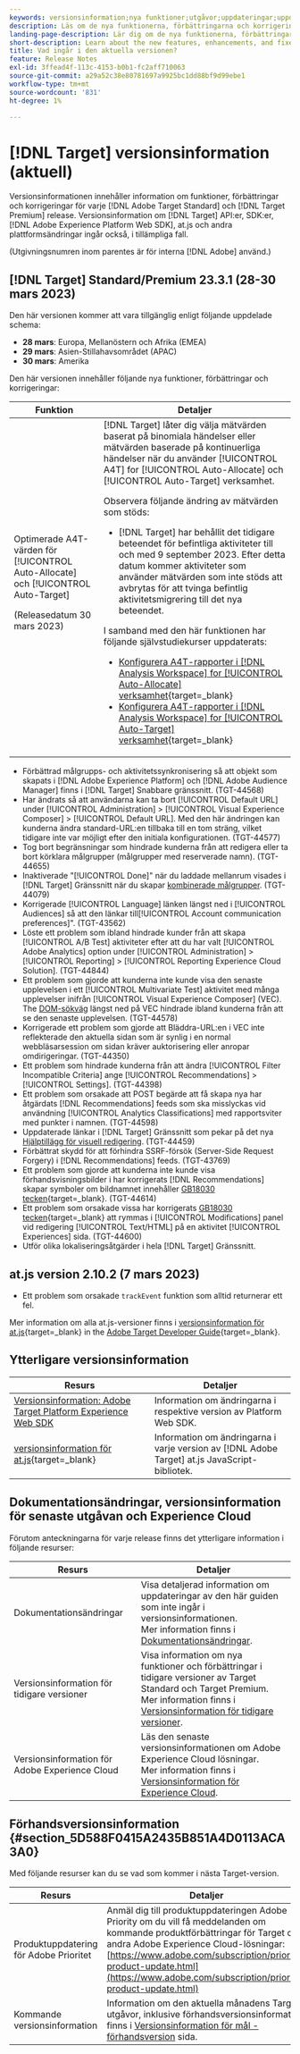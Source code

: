 ```yaml
---
keywords: versionsinformation;nya funktioner;utgåvor;uppdateringar;uppdatering;release;förbättring;förbättringar;korrigeringar;felkorrigeringar;uppdateringar
description: Läs om de nya funktionerna, förbättringarna och korrigeringarna i den aktuella versionen av [!DNL Adobe Target], inklusive SDK, API:er och JavaScript-bibliotek.
landing-page-description: Lär dig om de nya funktionerna, förbättringarna och korrigeringarna i den aktuella versionen av [!DNL Adobe Target].
short-description: Learn about the new features, enhancements, and fixes included in the current release of [!DNL Adobe Target].
title: Vad ingår i den aktuella versionen?
feature: Release Notes
exl-id: 3ffead4f-113c-4153-b0b1-fc2aff710063
source-git-commit: a29a52c38e80781697a9925bc1dd88bf9d99ebe1
workflow-type: tm+mt
source-wordcount: '831'
ht-degree: 1%

---
```


# [!DNL Target] versionsinformation (aktuell)

Versionsinformationen innehåller information om funktioner, förbättringar och korrigeringar för varje [!DNL Adobe Target Standard] och [!DNL Target Premium] release. Versionsinformation om [!DNL Target] API:er, SDK:er, [!DNL Adobe Experience Platform Web SDK], at.js och andra plattformsändringar ingår också, i tillämpliga fall.

(Utgivningsnumren inom parentes är för interna [!DNL Adobe] använd.)

## [!DNL Target] Standard/Premium 23.3.1 (28-30 mars 2023)

Den här versionen kommer att vara tillgänglig enligt följande uppdelade schema:

* **28 mars**: Europa, Mellanöstern och Afrika (EMEA)
* **29 mars**: Asien-Stillahavsområdet (APAC)
* **30 mars**: Amerika

Den här versionen innehåller följande nya funktioner, förbättringar och korrigeringar:

| Funktion | Detaljer |
|--- |--- |
| Optimerade A4T-värden för [!UICONTROL Auto-Allocate] och [!UICONTROL Auto-Target]<p>(Releasedatum 30 mars 2023) | [!DNL Target] låter dig välja mätvärden baserat på binomiala händelser eller mätvärden baserade på kontinuerliga händelser när du använder [!UICONTROL A4T] for [!UICONTROL Auto-Allocate] och [!UICONTROL Auto-Target] verksamhet.<P>Observera följande ändring av mätvärden som stöds:<ul><li>[!DNL Target] har behållit det tidigare beteendet för befintliga aktiviteter till och med 9 september 2023. Efter detta datum kommer aktiviteter som använder mätvärden som inte stöds att avbrytas för att tvinga befintlig aktivitetsmigrering till det nya beteendet.</li></ul>I samband med den här funktionen har följande självstudiekurser uppdaterats:<ul><li>[Konfigurera A4T-rapporter i [!DNL Analysis Workspace] for [!UICONTROL Auto-Allocate] verksamhet](https://experienceleague.adobe.com/docs/target-learn/tutorials/integrations/set-up-a4t-reports-in-analysis-workspace-for-auto-allocate-activities.html){target=_blank}</li><li>[Konfigurera A4T-rapporter i [!DNL Analysis Workspace] for [!UICONTROL Auto-Target] verksamhet](https://experienceleague.adobe.com/docs/target-learn/tutorials/integrations/set-up-a4t-reports-in-analysis-workspace-for-auto-target-activities.html){target=_blank}</li></ul> |

* Förbättrad målgrupps- och aktivitetssynkronisering så att objekt som skapats i [!DNL Adobe Experience Platform] och [!DNL Adobe Audience Manager] finns i [!DNL Target] Snabbare gränssnitt. (TGT-44568)
* Har ändrats så att användarna kan ta bort [!UICONTROL Default URL] under [!UICONTROL Administration] > [!UICONTROL Visual Experience Composer] > [!UICONTROL Default URL]. Med den här ändringen kan kunderna ändra standard-URL:en tillbaka till en tom sträng, vilket tidigare inte var möjligt efter den initiala konfigurationen. (TGT-44577)
* Tog bort begränsningar som hindrade kunderna från att redigera eller ta bort körklara målgrupper (målgrupper med reserverade namn). (TGT-44655)
* Inaktiverade &quot;[!UICONTROL Done]&quot; när du laddade mellanrum visades i [!DNL Target] Gränssnitt när du skapar [kombinerade målgrupper](/help/main/c-target/combining-multiple-audiences.md). (TGT-44079)
* Korrigerade [!UICONTROL Language] länken längst ned i [!UICONTROL Audiences] så att den länkar till[!UICONTROL Account communication preferences]&quot;. (TGT-43562)
* Löste ett problem som ibland hindrade kunder från att skapa [!UICONTROL A/B Test] aktiviteter efter att du har valt [!UICONTROL Adobe Analytics] option under [!UICONTROL Administration] > [!UICONTROL Reporting] > [!UICONTROL Reporting Experience Cloud Solution]. (TGT-44844)
* Ett problem som gjorde att kunderna inte kunde visa den senaste upplevelsen i ett [!UICONTROL Multivariate Test] aktivitet med många upplevelser inifrån [!UICONTROL Visual Experience Composer] (VEC). The [DOM-sökväg](/help/main/c-experiences/c-visual-experience-composer/viztarget-options.md#dom-path) längst ned på VEC hindrade ibland kunderna från att se den senaste upplevelsen. (TGT-44578)
* Korrigerade ett problem som gjorde att Bläddra-URL:en i VEC inte reflekterade den aktuella sidan som är synlig i en normal webbläsarsession om sidan kräver auktorisering eller anropar omdirigeringar. (TGT-44350)
* Ett problem som hindrade kunderna från att ändra [!UICONTROL Filter Incompatible Criteria] ange [!UICONTROL Recommendations] > [!UICONTROL Settings]. (TGT-44398)
* Ett problem som orsakade att POST begärde att få skapa nya har åtgärdats [!DNL Recommendations] feeds som ska misslyckas vid användning [!UICONTROL Analytics Classifications] med rapportsviter med punkter i namnen. (TGT-44598)
* Uppdaterade länkar i [!DNL Target] Gränssnitt som pekar på det nya [Hjälptillägg för visuell redigering](/help/main/c-experiences/c-visual-experience-composer/r-troubleshoot-composer/visual-editing-helper-extension.md). (TGT-44459)
* Förbättrat skydd för att förhindra SSRF-försök (Server-Side Request Forgery) i [!DNL Recommendations] feeds. (TGT-43769)
* Ett problem som gjorde att kunderna inte kunde visa förhandsvisningsbilder i har korrigerats [!DNL Recommendations] skapar symboler om bildnamnet innehåller [GB18030 tecken](https://en.wikipedia.org/wiki/GB_18030){target=_blank}. (TGT-44614)
* Ett problem som orsakade vissa har korrigerats [GB18030 tecken](https://en.wikipedia.org/wiki/GB_18030){target=_blank} att rymmas i [!UICONTROL Modifications] panel vid redigering [!UICONTROL Text/HTML] på en aktivitet [!UICONTROL Experiences] sida. (TGT-44600)
* Utför olika lokaliseringsåtgärder i hela [!DNL Target] Gränssnitt.

## at.js version 2.10.2 (7 mars 2023)

* Ett problem som orsakade `trackEvent` funktion som alltid returnerar ett fel.

Mer information om alla at.js-versioner finns i [versionsinformation för at.js](https://developer.adobe.com/target/implement/client-side/atjs/target-atjs-versions/){target=_blank} in the [Adobe Target Developer Guide](https://developer.adobe.com/target/){target=_blank}.

## Ytterligare versionsinformation

| Resurs | Detaljer |
|--- |--- |
| [Versionsinformation: Adobe Target Platform Experience Web SDK](https://experienceleague.adobe.com/docs/experience-platform/edge/release-notes.html?lang=en) | Information om ändringarna i respektive version av Platform Web SDK. |
| [versionsinformation för at.js](https://developer.adobe.com/target/implement/client-side/atjs/target-atjs-versions/){target=_blank} | Information om ändringarna i varje version av [!DNL Adobe Target] at.js JavaScript-bibliotek. |

## Dokumentationsändringar, versionsinformation för senaste utgåvan och Experience Cloud

Förutom anteckningarna för varje release finns det ytterligare information i följande resurser:

| Resurs | Detaljer |
|--- |--- |
| Dokumentationsändringar | Visa detaljerad information om uppdateringar av den här guiden som inte ingår i versionsinformationen.<br>Mer information finns i [Dokumentationsändringar](/help/main/r-release-notes/doc-change.md#reference_366123CF00994BACBBF9BBDF2C4D840C). |
| Versionsinformation för tidigare versioner | Visa information om nya funktioner och förbättringar i tidigare versioner av Target Standard och Target Premium.<br>Mer information finns i [Versionsinformation för tidigare versioner](/help/main/r-release-notes/release-notes-for-previous-releases.md). |
| Versionsinformation för Adobe Experience Cloud | Läs den senaste versionsinformationen om Adobe Experience Cloud lösningar.<br>Mer information finns i [Versionsinformation för Experience Cloud](https://experienceleague.adobe.com/docs/release-notes/experience-cloud/current.html). |

## Förhandsversionsinformation {#section_5D588F0415A2435B851A4D0113ACA3A0}

Med följande resurser kan du se vad som kommer i nästa Target-version.

| Resurs | Detaljer |
|--- |--- |
| Produktuppdatering för Adobe Prioritet | Anmäl dig till produktuppdateringen Adobe Priority om du vill få meddelanden om kommande produktförbättringar för Target och andra Adobe Experience Cloud-lösningar:<br>[https://www.adobe.com/subscription/priority-product-update.html](https://www.adobe.com/subscription/priority-product-update.html) |
| Kommande versionsinformation | Information om den aktuella månadens Target-utgåvor, inklusive förhandsversionsinformation, finns i [Versionsinformation för mål - förhandsversion](/help/main/r-release-notes/target-release-notes.md) sida. |
